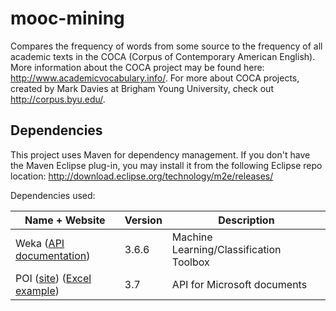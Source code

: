 # mooc-mining
Compares the frequency of words from some source to the frequency of all academic texts in the COCA (Corpus of Contemporary American English).  More information about the COCA project may be found here: http://www.academicvocabulary.info/.  For more about COCA projects, created by Mark Davies at Brigham Young University, check out http://corpus.byu.edu/.


## Dependencies
This project uses Maven for dependency management.  If you don't have the Maven Eclipse plug-in, you may install it from the following Eclipse repo location: http://download.eclipse.org/technology/m2e/releases/

Dependencies used:

| Name + Website  | Version | Description |
| ---             | ---     | ---         |
| Weka ([API documentation](https://weka.wikispaces.com/Use+WEKA+in+your+Java+code)) | 3.6.6 | Machine Learning/Classification Toolbox |
| POI  ([site](https://poi.apache.org/)) ([Excel example](https://poi.apache.org/spreadsheet/converting.html)) | 3.7      | API for Microsoft documents |
